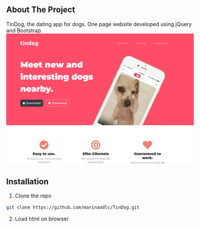 ## About The Project
TinDog, the dating app for dogs.
One page website developed using jQuery and Bootstrap.
![ScreenShot](https://github.com/marinaadlc/TinDog/blob/master/screenshots/screenshot1.png)


## Installation
1. Clone the repo
```sh
git clone https://github.com/marinaadlc/TinDog.git
```
2. Load html on browser
